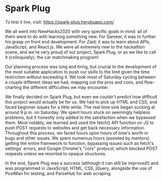 # Spark Plug

To test it live, visit: https://spark-plug.herokuapp.com/

We all went into NewHacks2020 with very specific goals in mind: all of them were to do with learning something new. For Sameer, it was to further his grasp on front end development. For Zaid; it was to learn about APIs, JavaScript, and React.js. We were all extremely new to the hackathon scene, and we're very proud of our project, Spark Plug, or as we like to call it (colloquially), the car matchmaking program!

Our planning process was long and tiring, but crucial to the development of the most suitable application to push our skills to the limit given the time restriction without exceeding it. We took most of Saturday cycling between a couple different ideas we had, mapping out the pros and cons, and flow-charting the different difficulties we may encounter.

We finally decided on Spark Plug, but even we couldn't predict how difficult this project would actually be for us. We had to pick up HTML and CSS, and faced beginner issues for a little while. The real time sink began sucking at around 9 p.m. on Saturday. We spent hours stuck on seemingly helpless problems, but it honestly only added to the satisfaction when we bypassed them. Most notably, we learned and used the fetch() API function on JS to push POST requests to websites and get back necessary information. Throughout this process, we faced hours upon hours of time's worth in bugs and other issues. We spent numerous hours (assisted by mentors) getting the entire framework to function, bypassing issues such as fetch's settings' errors, and Google Chrome's "cors" protocol, which blocked POST requests unless we resorted to opaque structures.

In the end, Spark Plug was a success (although it can still be improved!) and was programmed in JavaScript, HTML, CSS, jQuery, alongside the use of PostMan for testing, and ParseHub for web scraping.
